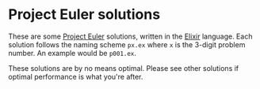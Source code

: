 # Project Euler solutions

These are some [Project Euler](https://projecteuler.net/) solutions, written in the [Elixir](https://elixir-lang.org/) language. Each solution follows the naming scheme `px.ex` where `x` is the 3-digit problem number. An example would be `p001.ex`.

These solutions are by no means optimal. Please see other solutions if optimal performance is what you're after.
